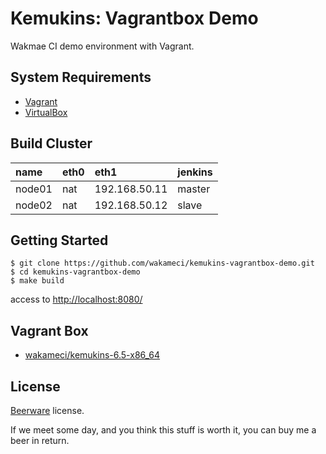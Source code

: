 Kemukins: Vagrantbox Demo
=========================

Wakmae CI demo environment with Vagrant.

System Requirements
-------------------

+ [Vagrant](http://www.vagrantup.com/downloads.html)
+ [VirtualBox](https://www.virtualbox.org/wiki/Downloads)

Build Cluster
--------------

| name   | eth0 | eth1          | jenkins |
|:-------|:-----|:--------------|:--------|
| node01 | nat  | 192.168.50.11 | master  |
| node02 | nat  | 192.168.50.12 | slave   |

Getting Started
---------------

```
$ git clone https://github.com/wakameci/kemukins-vagrantbox-demo.git
$ cd kemukins-vagrantbox-demo
$ make build
```

access to [http://localhost:8080/](http://localhost:8080/)

Vagrant Box
-----------

+ [wakameci/kemukins-6.5-x86_64](https://vagrantcloud.com/wakameci/kemukins-6.5-x86_64)

License
-------

[Beerware](http://en.wikipedia.org/wiki/Beerware) license.

If we meet some day, and you think this stuff is worth it, you can buy me a beer in return.
